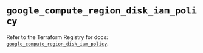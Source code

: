 # `google_compute_region_disk_iam_policy`

Refer to the Terraform Registry for docs: [`google_compute_region_disk_iam_policy`](https://registry.terraform.io/providers/hashicorp/google-beta/5.22.0/docs/resources/google_compute_region_disk_iam_policy).
